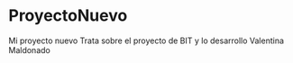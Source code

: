 # ProyectoNuevo
Mi proyecto nuevo
Trata sobre el proyecto de BIT y lo desarrollo Valentina Maldonado
